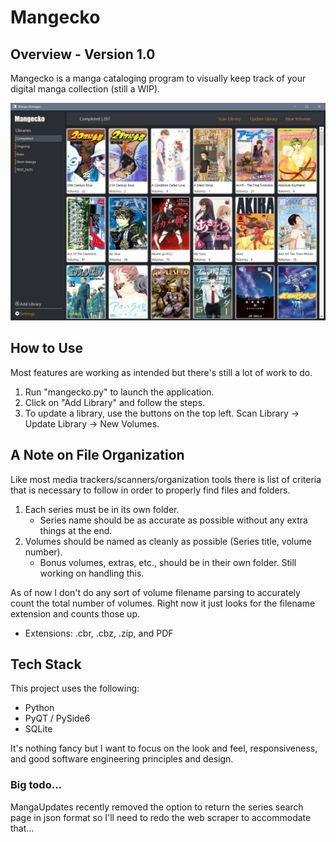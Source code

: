 # Mangecko

## Overview - Version 1.0

Mangecko is a manga cataloging program to visually keep track of your digital manga collection (still a WIP).

![Main screen](resources/main_screen.PNG)

## How to Use

Most features are working as intended but there's still a lot of work to do.

1. Run "mangecko.py" to launch the application.
2. Click on "Add Library" and follow the steps.
3. To update a library, use the buttons on the top left. Scan Library -> Update Library -> New Volumes.

## A Note on File Organization

Like most media trackers/scanners/organization tools there is list of criteria that is necessary to follow in order to properly find files and folders.

1. Each series must be in its own folder.
    * Series name should be as accurate as possible without any extra things at the end.
2. Volumes should be named as cleanly as possible (Series title, volume number).
    * Bonus volumes, extras, etc., should be in their own folder. Still working on handling this.

As of now I don't do any sort of volume filename parsing to accurately count the total number of volumes. Right now it just looks for the filename extension and counts those up.

* Extensions: .cbr, .cbz, .zip, and PDF

## Tech Stack

This project uses the following:

* Python
* PyQT / PySide6
* SQLite

It's nothing fancy but I want to focus on the look and feel, responsiveness, and good software engineering principles and design.

### Big todo...

MangaUpdates recently removed the option to return the series search page in json format so I'll need to redo the web scraper to accommodate that...
